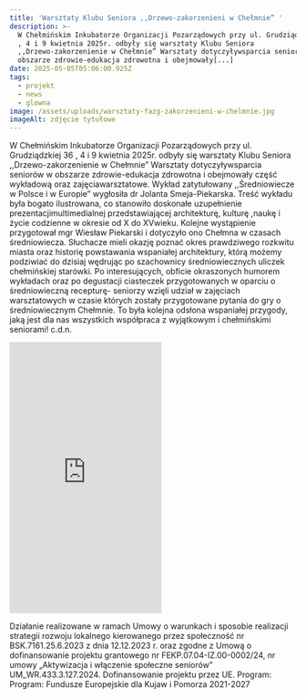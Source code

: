 ```yaml
---
title: 'Warsztaty Klubu Seniora ,,Drzewo-zakorzenieni w Chełmnie” '
description: >-
  W Chełmińskim Inkubatorze Organizacji Pozarządowych przy ul. Grudziądzkiej 36
  , 4 i 9 kwietnia 2025r. odbyły się warsztaty Klubu Seniora
  ,,Drzewo-zakorzenienie w Chełmnie” Warsztaty dotyczyływsparcia seniorów w
  obszarze zdrowie-edukacja zdrowotna i obejmowały[...]
date: 2025-05-05T05:06:00.925Z
tags:
  - projekt
  - news
  - glowna
image: /assets/uploads/warsztaty-fazg-zakorzenieni-w-chelmnie.jpg
imageAlt: zdjęcie tytułowe
---
```

W Chełmińskim Inkubatorze Organizacji Pozarządowych przy ul. Grudziądzkiej 36 , 4 i 9 kwietnia 2025r. odbyły się warsztaty Klubu Seniora ,,Drzewo-zakorzenienie w Chełmnie” Warsztaty dotyczyływsparcia seniorów w obszarze zdrowie-edukacja zdrowotna i obejmowały część wykładową oraz zajęciawarsztatowe. Wykład zatytułowany ,,Średniowiecze w Polsce i w Europie” wygłosiła dr Jolanta Smeja-Piekarska. Treść wykładu była bogato ilustrowana, co stanowiło doskonałe uzupełnienie prezentacjimultimedialnej przedstawiającej architekturę, kulturę ,naukę i życie codzienne w okresie od X do XVwieku. Kolejne wystąpienie przygotował mgr Wiesław Piekarski i dotyczyło ono Chełmna w czasach średniowiecza. Słuchacze mieli okazję poznać okres prawdziwego rozkwitu miasta oraz historię powstawania wspaniałej architektury, którą możemy podziwiać do dzisiaj wędrując po szachownicy średniowiecznych uliczek chełmińskiej starówki. Po interesujących, obficie okraszonych humorem wykładach oraz po degustacji ciasteczek przygotowanych w oparciu o średniowieczną recepturę- seniorzy wzięli udział w zajęciach warsztatowych w czasie których zostały przygotowane pytania do gry o średniowiecznym Chełmnie. To była kolejna odsłona wspaniałej przygody, jaką jest dla nas wszystkich współpraca z wyjątkowym i chełmińskimi seniorami! c.d.n.



<iframe src="https://www.facebook.com/plugins/video.php?height=476&href=https%3A%2F%2Fwww.facebook.com%2Freel%2F3945520675688795%2F&show_text=false&width=267&t=0" width="267" height="476" style="border:none;overflow:hidden" scrolling="no" frameborder="0" allowfullscreen="true" allow="autoplay; clipboard-write; encrypted-media; picture-in-picture; web-share" allowFullScreen="true"></iframe>



Działanie realizowane w ramach Umowy o warunkach i sposobie realizacji strategii rozwoju lokalnego kierowanego przez społeczność nr BSK.7161.25.6.2023 z dnia 12.12.2023 r. oraz zgodne z Umową o dofinansowanie projektu grantowego nr FEKP.07.04-IZ.00-0002/24, nr umowy „Aktywizacja i włączenie społeczne seniorów” UM_WR.433.3.127.2024. Dofinansowanie projektu przez UE. Program: Program: Fundusze Europejskie dla Kujaw i Pomorza 2021-2027
